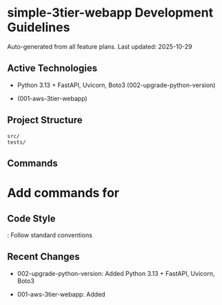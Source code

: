 # simple-3tier-webapp Development Guidelines

Auto-generated from all feature plans. Last updated: 2025-10-29

## Active Technologies
- Python 3.13 + FastAPI, Uvicorn, Boto3 (002-upgrade-python-version)

- (001-aws-3tier-webapp)

## Project Structure

```text
src/
tests/
```

## Commands

# Add commands for 

## Code Style

: Follow standard conventions

## Recent Changes
- 002-upgrade-python-version: Added Python 3.13 + FastAPI, Uvicorn, Boto3

- 001-aws-3tier-webapp: Added

<!-- MANUAL ADDITIONS START -->
<!-- MANUAL ADDITIONS END -->
